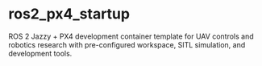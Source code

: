 # ros2_px4_startup
ROS 2 Jazzy + PX4 development container template for UAV controls and robotics research with pre-configured workspace, SITL simulation, and development tools.
